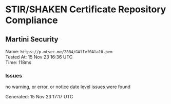 # STIR/SHAKEN Certificate Repository Compliance

## Martini Security

Name: `https://p.mtsec.me/2884/GAlIef0Ala10.pem`\
Tested At: 15 Nov 23 16:36 UTC\
Time: 118ms

### Issues

no warning, or error, or notice date level issues were found

Generated: 15 Nov 23 17:17 UTC